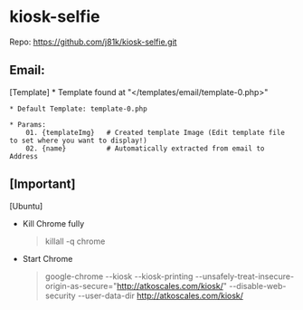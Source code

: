# kiosk-selfie

Repo: https://github.com/j81k/kiosk-selfie.git


Email:
----------------------------------------------------------------

[Template]
	* Template found at "</templates/email/template-0.php>"

	* Default Template: template-0.php

	* Params: 
		01. {templateImg}	# Created template Image (Edit template file to set where you want to display!)
		02. {name} 			# Automatically extracted from email to Address
		







[Important]
----------------------------------------------------------------

[Ubuntu]
* Kill Chrome fully
	> killall -q chrome

* Start Chrome
	> google-chrome --kiosk --kiosk-printing --unsafely-treat-insecure-origin-as-secure="http://atkoscales.com/kiosk/" --disable-web-security --user-data-dir http://atkoscales.com/kiosk/	

